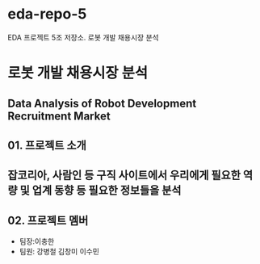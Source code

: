 # eda-repo-5
EDA 프로젝트 5조 저장소. 로봇 개발 채용시장 분석
# 로봇 개발 채용시장 분석
Data Analysis of Robot Development Recruitment Market
---
## 01. 프로젝트 소개
잡코리아, 사람인 등 구직 사이트에서 우리에게 필요한 역량 및 업계 동향 등 필요한 정보들을 분석
---
## 02. 프로젝트 멤버
- 팀장:이충한
- 팀원: 강병철 김창미 이수민

